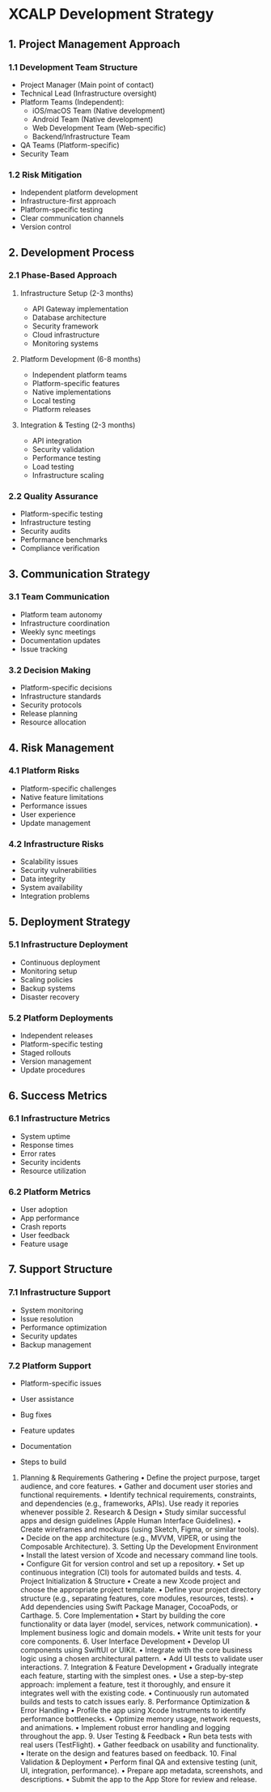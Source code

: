 # XCALP Development Strategy

## 1. Project Management Approach

### 1.1 Development Team Structure
- Project Manager (Main point of contact)
- Technical Lead (Infrastructure oversight)
- Platform Teams (Independent):
  * iOS/macOS Team (Native development)
  * Android Team (Native development)
  * Web Development Team (Web-specific)
  * Backend/Infrastructure Team
- QA Teams (Platform-specific)
- Security Team

### 1.2 Risk Mitigation
- Independent platform development
- Infrastructure-first approach
- Platform-specific testing
- Clear communication channels
- Version control

## 2. Development Process

### 2.1 Phase-Based Approach
1. Infrastructure Setup (2-3 months)
   - API Gateway implementation
   - Database architecture
   - Security framework
   - Cloud infrastructure
   - Monitoring systems

2. Platform Development (6-8 months)
   - Independent platform teams
   - Platform-specific features
   - Native implementations
   - Local testing
   - Platform releases

3. Integration & Testing (2-3 months)
   - API integration
   - Security validation
   - Performance testing
   - Load testing
   - Infrastructure scaling

### 2.2 Quality Assurance
- Platform-specific testing
- Infrastructure testing
- Security audits
- Performance benchmarks
- Compliance verification

## 3. Communication Strategy

### 3.1 Team Communication
- Platform team autonomy
- Infrastructure coordination
- Weekly sync meetings
- Documentation updates
- Issue tracking

### 3.2 Decision Making
- Platform-specific decisions
- Infrastructure standards
- Security protocols
- Release planning
- Resource allocation

## 4. Risk Management

### 4.1 Platform Risks
- Platform-specific challenges
- Native feature limitations
- Performance issues
- User experience
- Update management

### 4.2 Infrastructure Risks
- Scalability issues
- Security vulnerabilities
- Data integrity
- System availability
- Integration problems

## 5. Deployment Strategy

### 5.1 Infrastructure Deployment
- Continuous deployment
- Monitoring setup
- Scaling policies
- Backup systems
- Disaster recovery

### 5.2 Platform Deployments
- Independent releases
- Platform-specific testing
- Staged rollouts
- Version management
- Update procedures

## 6. Success Metrics

### 6.1 Infrastructure Metrics
- System uptime
- Response times
- Error rates
- Security incidents
- Resource utilization

### 6.2 Platform Metrics
- User adoption
- App performance
- Crash reports
- User feedback
- Feature usage

## 7. Support Structure

### 7.1 Infrastructure Support
- System monitoring
- Issue resolution
- Performance optimization
- Security updates
- Backup management

### 7.2 Platform Support
- Platform-specific issues
- User assistance
- Bug fixes
- Feature updates
- Documentation

-  Steps to build 
1.	Planning & Requirements Gathering
	•	Define the project purpose, target audience, and core features.
	•	Gather and document user stories and functional requirements.
	•	Identify technical requirements, constraints, and dependencies (e.g., frameworks, APIs). Use ready it repories whenever possible
	2.	Research & Design
	•	Study similar successful apps and design guidelines (Apple Human Interface Guidelines).
	•	Create wireframes and mockups (using Sketch, Figma, or similar tools).
	•	Decide on the app architecture (e.g., MVVM, VIPER, or using the Composable Architecture).
	3.	Setting Up the Development Environment
	•	Install the latest version of Xcode and necessary command line tools.
	•	Configure Git for version control and set up a repository.
	•	Set up continuous integration (CI) tools for automated builds and tests.
	4.	Project Initialization & Structure
	•	Create a new Xcode project and choose the appropriate project template.
	•	Define your project directory structure (e.g., separating features, core modules, resources, tests).
	•	Add dependencies using Swift Package Manager, CocoaPods, or Carthage.
	5.	Core Implementation
	•	Start by building the core functionality or data layer (model, services, network communication).
	•	Implement business logic and domain models.
	•	Write unit tests for your core components.
	6.	User Interface Development
	•	Develop UI components using SwiftUI or UIKit.
	•	Integrate with the core business logic using a chosen architectural pattern.
	•	Add UI tests to validate user interactions.
	7.	Integration & Feature Development
	•	Gradually integrate each feature, starting with the simplest ones.
	•	Use a step-by-step approach: implement a feature, test it thoroughly, and ensure it integrates well with the existing code.
	•	Continuously run automated builds and tests to catch issues early.
	8.	Performance Optimization & Error Handling
	•	Profile the app using Xcode Instruments to identify performance bottlenecks.
	•	Optimize memory usage, network requests, and animations.
	•	Implement robust error handling and logging throughout the app.
	9.	User Testing & Feedback
	•	Run beta tests with real users (TestFlight).
	•	Gather feedback on usability and functionality.
	•	Iterate on the design and features based on feedback.
	10.	Final Validation & Deployment
	•	Perform final QA and extensive testing (unit, UI, integration, performance).
	•	Prepare app metadata, screenshots, and descriptions.
	•	Submit the app to the App Store for review and release.